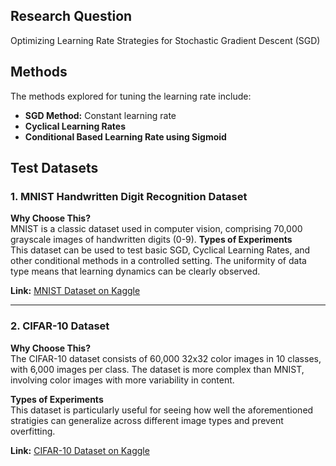 ## Research Question
Optimizing Learning Rate Strategies for Stochastic Gradient Descent (SGD)

## Methods
The methods explored for tuning the learning rate include:

- **SGD Method:** Constant learning rate
- **Cyclical Learning Rates**
- **Conditional Based Learning Rate using Sigmoid**

## Test Datasets

### 1. MNIST Handwritten Digit Recognition Dataset

**Why Choose This?**  
MNIST is a classic dataset used in computer vision, comprising 70,000 grayscale images of handwritten digits (0-9). 
**Types of Experiments**  
This dataset can be used to test basic SGD, Cyclical Learning Rates, and other conditional methods in a controlled setting. The uniformity of data type means that learning dynamics can be clearly observed.

**Link:** [MNIST Dataset on Kaggle](https://www.kaggle.com/c/digit-recognizer/data)

---

### 2. CIFAR-10 Dataset

**Why Choose This?**  
The CIFAR-10 dataset consists of 60,000 32x32 color images in 10 classes, with 6,000 images per class. The dataset is more complex than MNIST, involving color images with more variability in content.

**Types of Experiments**  
This dataset is particularly useful for seeing how well the aforementioned stratigies can generalize across different image types and prevent overfitting.

**Link:** [CIFAR-10 Dataset on Kaggle](https://www.kaggle.com/c/cifar-10/data)
